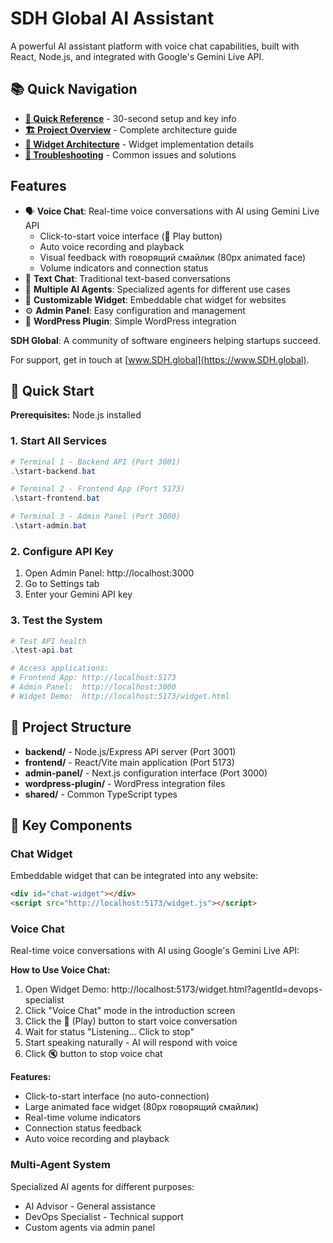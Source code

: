# SDH Global AI Assistant

A powerful AI assistant platform with voice chat capabilities, built with React, Node.js, and integrated with Google's Gemini Live API.

## 📚 Quick Navigation

- **[🚀 Quick Reference](QUICK-REFERENCE.md)** - 30-second setup and key info
- **[🏗️ Project Overview](PROJECT-OVERVIEW.md)** - Complete architecture guide  
- **[🎨 Widget Architecture](WIDGET-ARCHITECTURE.md)** - Widget implementation details
- **[🔧 Troubleshooting](TROUBLESHOOTING.md)** - Common issues and solutions

## Features

- 🗣️ **Voice Chat**: Real-time voice conversations with AI using Gemini Live API
  - Click-to-start voice interface (🎤 Play button)
  - Auto voice recording and playback
  - Visual feedback with говорящий смайлик (80px animated face)
  - Volume indicators and connection status
- 💬 **Text Chat**: Traditional text-based conversations  
- 🤖 **Multiple AI Agents**: Specialized agents for different use cases
- 🎨 **Customizable Widget**: Embeddable chat widget for websites
- ⚙️ **Admin Panel**: Easy configuration and management
- 🔌 **WordPress Plugin**: Simple WordPress integration

**SDH Global**: A community of software engineers helping startups succeed. 

For support, get in touch at [www.SDH.global](https://www.SDH.global).

## 🚀 Quick Start

**Prerequisites:** Node.js installed

### 1. Start All Services
```powershell
# Terminal 1 - Backend API (Port 3001)
.\start-backend.bat

# Terminal 2 - Frontend App (Port 5173)  
.\start-frontend.bat

# Terminal 3 - Admin Panel (Port 3000)
.\start-admin.bat
```

### 2. Configure API Key
1. Open Admin Panel: http://localhost:3000
2. Go to Settings tab
3. Enter your Gemini API key

### 3. Test the System
```powershell
# Test API health
.\test-api.bat

# Access applications:
# Frontend App: http://localhost:5173
# Admin Panel:  http://localhost:3000
# Widget Demo:  http://localhost:5173/widget.html
```

## 📁 Project Structure

- **backend/** - Node.js/Express API server (Port 3001)
- **frontend/** - React/Vite main application (Port 5173)
- **admin-panel/** - Next.js configuration interface (Port 3000)
- **wordpress-plugin/** - WordPress integration files
- **shared/** - Common TypeScript types

## 🎯 Key Components

### Chat Widget
Embeddable widget that can be integrated into any website:
```html
<div id="chat-widget"></div>
<script src="http://localhost:5173/widget.js"></script>
```

### Voice Chat
Real-time voice conversations with AI using Google's Gemini Live API:

**How to Use Voice Chat:**
1. Open Widget Demo: http://localhost:5173/widget.html?agentId=devops-specialist
2. Click "Voice Chat" mode in the introduction screen
3. Click the 🎤 (Play) button to start voice conversation
4. Wait for status "Listening... Click to stop"
5. Start speaking naturally - AI will respond with voice
6. Click 🔇 button to stop voice chat

**Features:**
- Click-to-start interface (no auto-connection)
- Large animated face widget (80px говорящий смайлик)
- Real-time volume indicators
- Connection status feedback
- Auto voice recording and playback

### Multi-Agent System
Specialized AI agents for different purposes:
- AI Advisor - General assistance
- DevOps Specialist - Technical support  
- Custom agents via admin panel

